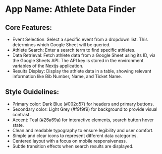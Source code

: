 # **App Name**: Athlete Data Finder

## Core Features:

- Event Selection: Select a specific event from a dropdown list. This determines which Google Sheet will be queried.
- Athlete Search: Enter a search term to find specific athletes.
- Data Retrieval: Fetch athlete data from a Google Sheet using its ID, via the Google Sheets API. The API key is stored in the environment variables of the Nextjs application.
- Results Display: Display the athlete data in a table, showing relevant information like Bib Number, Name, and Ticket Name.

## Style Guidelines:

- Primary color: Dark Blue (#002d57) for headers and primary buttons.
- Secondary color: Light Grey (#f9f9f9) for background to provide visual contrast.
- Accent: Teal (#26a69a) for interactive elements, search button hover state.
- Clean and readable typography to ensure legibility and user comfort.
- Simple and clear icons to represent different data categories. 
- Centered layout with a focus on mobile responsiveness.
- Subtle transition effects when search results are displayed.